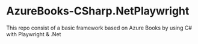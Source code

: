 # AzureBooks-CSharp.NetPlaywright
This repo consist of a basic framework based on Azure Books by using C# with Playwright &amp; .Net 
